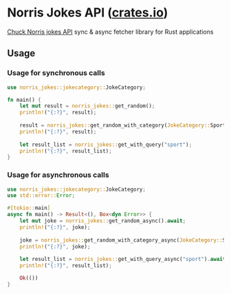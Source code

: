 # Norris Jokes API ([crates.io](https://crates.io/crates/norris-jokes))

[Chuck Norris jokes API](https://api.chucknorris.io/) sync & async fetcher library for Rust applications

## Usage

### Usage for synchronous calls

```rust
use norris_jokes::jokecategory::JokeCategory;

fn main() {
    let mut result = norris_jokes::get_random();
    println!("{:?}", result);
    
    result = norris_jokes::get_random_with_category(JokeCategory::Sport);
    println!("{:?}", result);
    
    let result_list = norris_jokes::get_with_query("sport");
    println!("{:?}", result_list);
}
```

### Usage for asynchronous calls

```rust
use norris_jokes::jokecategory::JokeCategory;
use std::error::Error;

#[tokio::main]
async fn main() -> Result<(), Box<dyn Error>> {
    let mut joke = norris_jokes::get_random_async().await;
    println!("{:?}", joke);
    
    joke = norris_jokes::get_random_with_category_async(JokeCategory::Sport).await;
    println!("{:?}", joke);
    
    let result_list = norris_jokes::get_with_query_async("sport").await;
    println!("{:?}", result_list);

    Ok(())
}
```
